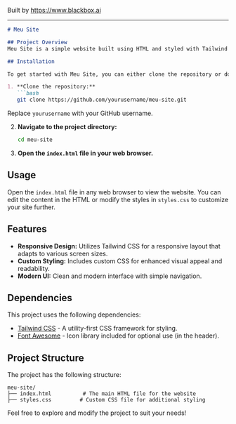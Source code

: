 
Built by https://www.blackbox.ai

---

```markdown
# Meu Site

## Project Overview
Meu Site is a simple website built using HTML and styled with Tailwind CSS. This project serves as an example of how to create a basic web application with a clean and modern design. It utilizes the Tailwind CSS framework for styling and custom CSS for additional personalization.

## Installation

To get started with Meu Site, you can either clone the repository or download the files directly. Follow the steps below:

1. **Clone the repository:**
   ```bash
   git clone https://github.com/yourusername/meu-site.git
   ```
   Replace `yourusername` with your GitHub username.

2. **Navigate to the project directory:**
   ```bash
   cd meu-site
   ```

3. **Open the `index.html` file in your web browser.**

## Usage

Open the `index.html` file in any web browser to view the website. You can edit the content in the HTML or modify the styles in `styles.css` to customize your site further. 

## Features
- **Responsive Design:** Utilizes Tailwind CSS for a responsive layout that adapts to various screen sizes.
- **Custom Styling:** Includes custom CSS for enhanced visual appeal and readability.
- **Modern UI:** Clean and modern interface with simple navigation.

## Dependencies
This project uses the following dependencies:
- [Tailwind CSS](https://tailwindcss.com/) - A utility-first CSS framework for styling.
- [Font Awesome](https://fontawesome.com/) - Icon library included for optional use (in the header).

## Project Structure
The project has the following structure:

```
meu-site/
├── index.html          # The main HTML file for the website
├── styles.css         # Custom CSS file for additional styling
```

Feel free to explore and modify the project to suit your needs!
```